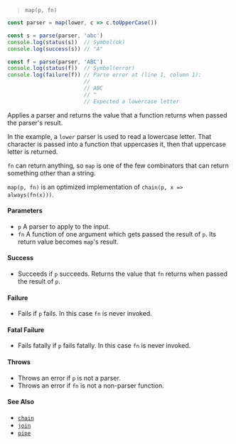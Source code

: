 <!--
 Copyright (c) 2020 Thomas J. Otterson
 
 This software is released under the MIT License.
 https://opensource.org/licenses/MIT
-->

> `map(p, fn)`

```javascript
const parser = map(lower, c => c.toUpperCase())

const s = parse(parser, 'abc')
console.log(status(s))  // Symbol(ok)
console.log(success(s)) // "A"

const f = parse(parser, 'ABC')
console.log(status(f))  // Symbol(error)
console.log(failure(f)) // Parse error at (line 1, column 1):
                        //
                        // ABC
                        // ^
                        // Expected a lowercase letter
```

Applies a parser and returns the value that a function returns when passed the parser's result.

In the example, a `lower` parser is used to read a lowercase letter. That character is passed into a function that uppercases it, then that uppercase letter is returned.

`fn` can return anything, so `map` is one of the few combinators that can return something other than a string.

`map(p, fn)` is an optimized implementation of `chain(p, x => always(fn(x)))`.

#### Parameters

* `p` A parser to apply to the input.
* `fn` A function of one argument which gets passed the result of `p`. Its return value becomes `map`'s result.

#### Success

* Succeeds if `p` succeeds. Returns the value that `fn` returns when passed the result of `p`.

#### Failure

* Fails if `p` fails. In this case `fn` is never invoked.

#### Fatal Failure

* Fails fatally if `p` fails fatally. In this case `fn` is never invoked.

#### Throws

* Throws an error if `p` is not a parser.
* Throws an error if `fn` is not a non-parser function.

#### See Also

* [`chain`](chain.md)
* [`join`](join.md)
* [`pipe`](pipe.md)